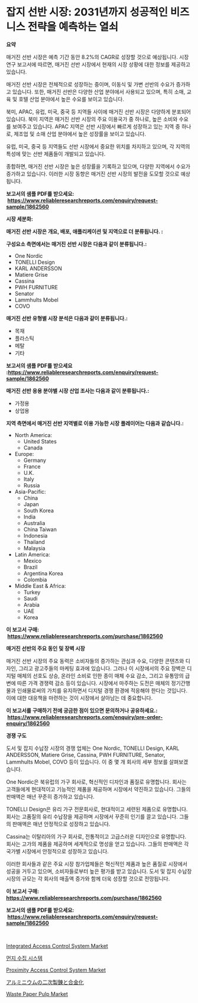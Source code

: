 <p><h1>잡지 선반 시장: 2031년까지 성공적인 비즈니스 전략을 예측하는 열쇠</h1></p><p><strong>요약</strong></p>
<p><p>매거진 선반 시장은 예측 기간 동안 8.2%의 CAGR로 성장할 것으로 예상됩니다. 시장 연구 보고서에 따르면, 매거진 선반 시장에서 현재의 시장 상황에 대한 정보를 제공하고 있습니다.</p><p>매거진 선반 시장은 전체적으로 성장하는 중이며, 이동식 및 가변 선반의 수요가 증가하고 있습니다. 또한, 매거진 선반은 다양한 산업 분야에서 사용되고 있으며, 특히 소매, 교육 및 호텔 산업 분야에서 높은 수요를 보이고 있습니다.</p><p>북미, APAC, 유럽, 미국, 중국 등 지역들 사이에 매거진 선반 시장은 다양하게 분포되어 있습니다. 북미 지역은 매거진 선반 시장의 주요 이용국가 중 하나로, 높은 소비와 수요를 보여주고 있습니다. APAC 지역은 선반 시장에서 빠르게 성장하고 있는 지역 중 하나로, 제조업 및 소매 산업 분야에서 높은 성장률을 보이고 있습니다. </p><p>유럽, 미국, 중국 등 지역들도 선반 시장에서 중요한 위치를 차지하고 있으며, 각 지역의 특성에 맞는 선반 제품들이 개발되고 있습니다.</p><p>종합하면, 매거진 선반 시장은 높은 성장률을 기록하고 있으며, 다양한 지역에서 수요가 증가하고 있습니다. 이러한 시장 동향은 매거진 선반 시장의 발전을 도모할 것으로 예상됩니다.</p></p>
<p><strong>보고서의 샘플 PDF를 받으세요: &nbsp;<a href="https://www.reliableresearchreports.com/enquiry/request-sample/1862560">https://www.reliableresearchreports.com/enquiry/request-sample/1862560</a></strong></p>
<p><strong>시장 세분화:</strong></p>
<p><strong> 매거진 선반 시장은 개요, 배포, 애플리케이션 및 지역으로 더 분류됩니다. :</strong></p>
<p><strong>구성요소 측면에서는 매거진 선반 시장은 다음과 같이 분류됩니다.:</strong></p>
<p><ul><li>One Nordic</li><li>TONELLI Design</li><li>KARL ANDERSSON</li><li>Matiere Grise</li><li>Cassina</li><li>PWH FURNITURE</li><li>Senator</li><li>Lammhults Mobel</li><li>COVO</li></ul></p>
<p><strong> 매거진 선반 유형별 시장 분석은 다음과 같이 분류됩니다.:</strong></p>
<p><ul><li>목재</li><li>플라스틱</li><li>메탈</li><li>기타</li></ul></p>
<p><strong>보고서의 샘플 PDF를 받으세요 :<a href="https://www.reliableresearchreports.com/enquiry/request-sample/1862560">https://www.reliableresearchreports.com/enquiry/request-sample/1862560</a></strong></p>
<p><strong> 매거진 선반 응용 분야별 시장 산업 조사는 다음과 같이 분류됩니다.:</strong></p>
<p><ul><li>가정용</li><li>상업용</li></ul></p>
<p><strong>지역 측면에서 매거진 선반 지역별로 이용 가능한 시장 플레이어는 다음과 같습니다.:</strong></p>
<p><ul>
    <li>
        North America:
        <ul>
            <li>United States</li>
            <li>Canada</li>
        </ul>
    </li>
    <li>
        Europe:
        <ul>
            <li>Germany</li>
            <li>France</li>
            <li>U.K.</li>
            <li>Italy</li>
            <li>Russia</li>
        </ul>
    </li>
    <li>
        Asia-Pacific:
        <ul>
            <li>China</li>
            <li>Japan</li>
            <li>South Korea</li>
            <li>India</li>
            <li>Australia</li>
            <li>China Taiwan</li>
            <li>Indonesia</li>
            <li>Thailand</li>
            <li>Malaysia</li>
        </ul>
    </li>
    <li>
        Latin America:
        <ul>
            <li>Mexico</li>
            <li>Brazil</li>
            <li>Argentina Korea</li>
            <li>Colombia</li>
        </ul>
    </li>
    <li>
        Middle East & Africa:
        <ul>
            <li>Turkey</li>
            <li>Saudi</li>
            <li>Arabia</li>
            <li>UAE</li>
            <li>Korea</li>
        </ul>
    </li>
    </ul></p>
<p><strong>이 보고서 구매: &nbsp;<a href="https://www.reliableresearchreports.com/purchase/1862560">https://www.reliableresearchreports.com/purchase/1862560</a></strong></p>
<p><strong>매거진 선반의 주요 동인 및 장벽 시장</strong></p>
<p><p>매거진 선반 시장의 주요 동력은 소비자들의 증가하는 관심과 수요, 다양한 콘텐츠와 디자인, 그리고 광고주들의 마케팅 효과에 있습니다. 그러나 이 시장에서의 주요 장벽은 디지털 매체의 선호도 상승, 온라인 소비로 인한 종이 매체 수요 감소, 그리고 유통망의 급변에 따른 가격 경쟁력 감소 등이 있습니다. 시장에서 마주하는 도전은 매체의 정기간행물과 인쇄물로써의 가치를 유지하면서 디지털 경쟁 환경에 적응해야 한다는 것입니다. 이에 대한 대응책을 마련하는 것이 시장에서 살아남는 데 중요합니다.</p></p>
<p><strong>이 보고서를 구매하기 전에 궁금한 점이 있으면 문의하거나 공유하세요.: &nbsp;<a href="https://www.reliableresearchreports.com/enquiry/pre-order-enquiry/1862560">https://www.reliableresearchreports.com/enquiry/pre-order-enquiry/1862560</a></strong></p>
<p><strong>경쟁 구도</strong></p>
<p><p>도서 및 잡지 수납장 시장의 경쟁 업체는 One Nordic, TONELLI Design, KARL ANDERSSON, Matiere Grise, Cassina, PWH FURNITURE, Senator, Lammhults Mobel, COVO 등이 있습니다. 이 중 몇 개 회사의 세부 정보를 살펴보겠습니다.</p><p>One Nordic은 북유럽의 가구 회사로, 혁신적인 디자인과 품질로 유명합니다. 회사는 고객들에게 현대적이고 기능적인 제품을 제공하며 시장에서 약진하고 있습니다. 그들의 판매액은 매년 꾸준히 증가하고 있습니다.</p><p>TONELLI Design은 유리 가구 전문회사로, 현대적이고 세련된 제품으로 유명합니다. 회사는 고품질의 유리 수납장을 제공하며 시장에서 꾸준히 인기를 끌고 있습니다. 그들의 판매액은 매년 안정적으로 성장하고 있습니다.</p><p>Cassina는 이탈리아의 가구 회사로, 전통적이고 고급스러운 디자인으로 유명합니다. 회사는 고가의 제품을 제공하며 세계적으로 명성을 얻고 있습니다. 그들의 판매액은 각 국가별 시장에서 안정적으로 성장하고 있습니다.</p><p>이러한 회사들과 같은 주요 시장 참가업체들은 혁신적인 제품과 높은 품질로 시장에서 성공을 거두고 있으며, 소비자들로부터 높은 평가를 받고 있습니다. 도서 및 잡지 수납장 시장의 규모는 각 회사의 매출액 증가와 함께 더욱 성장할 것으로 전망됩니다.</p></p>
<p><strong>이 보고서 구매: &nbsp; <a href="https://www.reliableresearchreports.com/purchase/1862560">https://www.reliableresearchreports.com/purchase/1862560</a></strong></p>
<p><strong>보고서의 샘플 PDF를 받으세요: &nbsp;<a href="https://www.reliableresearchreports.com/enquiry/request-sample/1862560">https://www.reliableresearchreports.com/enquiry/request-sample/1862560</a></strong><strong></strong></p>
<p>&nbsp;</p>
<p><p><a href="https://issuu.com/reportprime-2/docs/integrated-access-control-system-market-size-2030.">Integrated Access Control System Market</a></p><p><a href="https://github.com/vs10l4sfg5c/Market-Research-Report-List-1/blob/main/8241683191939.md">먼지 수집 시스템</a></p><p><a href="https://issuu.com/reportprime-2/docs/proximity-access-control-system-market-size-2030.p">Proximity Access Control System Market</a></p><p><a href="https://medium.com/@verniebarton2023/%E3%82%A2%E3%83%AB%E3%83%9F%E3%83%8B%E3%82%A6%E3%83%A0%E3%81%AE%E4%BA%8C%E6%AC%A1%E8%9E%8D%E8%A7%A3%E3%81%8A%E3%82%88%E3%81%B3%E5%90%88%E9%87%91%E5%8C%96%E5%B8%82%E5%A0%B4%E3%81%AE%E8%A6%8F%E6%A8%A1%E3%81%A8%E5%B8%82%E5%A0%B4%E5%8B%95%E5%90%91-%E5%AE%8C%E5%85%A8%E3%81%AA%E7%94%A3%E6%A5%AD%E6%A6%82%E8%A6%81-2024%E5%B9%B4%E3%81%8B%E3%82%892031%E5%B9%B4%E3%81%BE%E3%81%A7-4aeed9d9a335">アルミニウムの二次製錬と合金化</a></p><p><a href="https://github.com/bmorecock/Market-Research-Report-List-2/blob/main/waste-paper-pulp-market.md">Waste Paper Pulp Market</a></p></p>